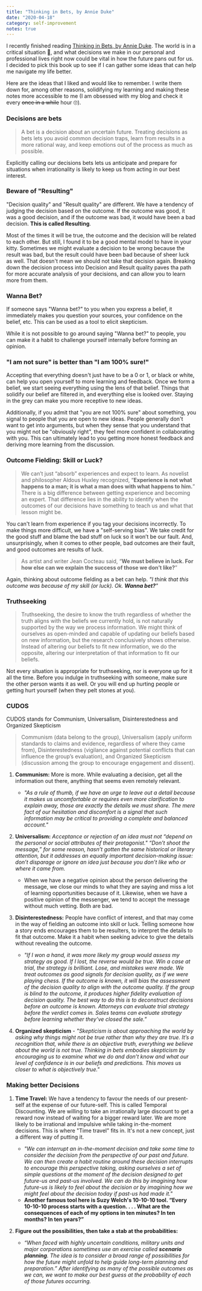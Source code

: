 ```yaml
---
title: "Thinking in Bets, by Annie Duke"
date: "2020-04-18"
category: self-improvement
notes: true
---
```


I recently finished reading [Thinking in Bets, by Annie Duke][1]. The world is in a critical situation 🦠, and what decisions we make in our personal and professional lives right now could be vital in how the future pans out for us. I decided to pick this book up to see if I can gather some ideas that can help me navigate my life better.

Here are the ideas that I liked and would like to remember. I write them down for, among other reasons, solidifying my learning and making these notes more accessible to me (I am obsessed with my blog and check it every ~~once in a while~~ hour 🙄).


### Decisions are bets

>A bet is a decision about an uncertain future. Treating decisions as bets lets you avoid common decision traps, learn from results in a more rational way, and keep emotions out of the process as much as possible.

Explicitly calling our decisions bets lets us anticipate and prepare for situations when irrationality is likely to keep us from acting in our best interest.


### Beware of "Resulting"

"Decision quality" and "Result quality" are different. We have a tendency of judging the decision based on the outcome. If the outcome was good, it was a good decision, and if the outcome was bad, it would have been a bad decision. **This is called Resulting**.

Most of the times it will be true, the outcome and the decision will be related to each other. But still, I found it to be a good mental model to have in your kitty. Sometimes we might evaluate a decision to be wrong because the result was bad, but the result could have been bad because of sheer luck as well. That doesn't mean we should not take that decision again. Breaking down the decision process into Decision and Result quality paves tha path for more accurate analysis of your decisions, and can allow you to learn more from them.


### Wanna Bet?

If someone says "Wanna bet?" to you when you express a belief, it immediately makes you question your sources, your confidence on the belief, etc. This can be used as a tool to elicit skepticism.

While it is not possible to go around saying "Wanna bet?" to people, you can make it a habit to challenge yourself internally before forming an opinion.


### "I am not sure" is better than "I am 100% sure!"

Accepting that everything doesn't just have to be a 0 or 1, or black or white, can help you open yourself to more learning and feedback. Once we form a belief, we start seeing everything using the lens of that belief. Things that solidify our belief are filtered in, and everything else is looked over. Staying in the grey can make you more receptive to new ideas.

Additionally, if you admit that "you are not 100% sure" about something, you signal to people that you are open to new ideas. People generally don't want to get into arguments, but when they sense that you understand that you might not be "obviously right", they feel more confident in collaborating with you. This can ultimately lead to you getting more honest feedback and deriving more learning from the discussion.


### Outcome Fielding: Skill or Luck?

>We can’t just “absorb” experiences and expect to learn. As novelist and philosopher Aldous Huxley recognized, “**Experience is not what happens to a man; it is what a man does with what happens to him.**” There is a big difference between getting experience and becoming an expert. That difference lies in the ability to identify when the outcomes of our decisions have something to teach us and what that lesson might be.

You can't learn from experience if you tag your decisions incorrectly. To make things more difficult, we have a "self-serving bias". We take credit for the good stuff and blame the bad stuff on luck so it won’t be our fault. And, unsurprisingly, when it comes to other people, bad outcomes are their fault, and good outcomes are results of luck.

>As artist and writer Jean Cocteau said, “**We must believe in luck. For how else can we explain the success of those we don’t like?**”


Again, thinking about outcome fielding as a bet can help. _"I think that this outcome was because of my skill (or luck). Ok. **Wanna bet?**"_


### Truthseeking

>Truthseeking, the desire to know the truth regardless of whether the truth aligns with the beliefs we currently hold, is not naturally supported by the way we process information. We might think of ourselves as open-minded and capable of updating our beliefs based on new information, but the research conclusively shows otherwise. Instead of altering our beliefs to fit new information, we do the opposite, altering our interpretation of that information to fit our beliefs.

Not every situation is appropriate for truthseeking, nor is everyone up for it all the time. Before you indulge in truthseeking with someone, make sure the other person wants it as well. Or you will end up hurting people or getting hurt yourself (when they pelt stones at you).


### CUDOS

CUDOS stands for Communism, Universalism, Disinterestedness and Organized Skepticism

>Communism (data belong to the group), Universalism (apply uniform standards to claims and evidence, regardless of where they came from), Disinterestedness (vigilance against potential conflicts that can influence the group’s evaluation), and Organized Skepticism (discussion among the group to encourage engagement and dissent).

1. **Communism:** More is more. While evaluating a decision, get all the information out there, anything that seems even remotely relevant.
    - _"As a rule of thumb, if we have an urge to leave out a detail because it makes us uncomfortable or requires even more clarification to explain away, those are exactly the details we must share. The mere fact of our hesitation and discomfort is a signal that such information may be critical to providing a complete and balanced account."_

2. **Universalism:** _Acceptance or rejection of an idea must not “depend on the personal or social attributes of their protagonist." “Don’t shoot the message,” for some reason, hasn’t gotten the same historical or literary attention, but it addresses an equally important decision-making issue: don’t disparage or ignore an idea just because you don’t like who or where it came from._
    - When we have a negative opinion about the person delivering the message, we close our minds to what they are saying and miss a lot of learning opportunities because of it. Likewise, when we have a positive opinion of the messenger, we tend to accept the message without much vetting. Both are bad.

3. **Disinterestedness:** People have conflict of interest, and that may come in the way of fielding an outcome into skill or luck. Telling someone how a story ends encourages them to be resulters, to interpret the details to fit that outcome. Make it a habit when seeking advice to give the details without revealing the outcome.
    - _"If I won a hand, it was more likely my group would assess my strategy as good. If I lost, the reverse would be true. Win a case at trial, the strategy is brilliant. Lose, and mistakes were made. We treat outcomes as good signals for decision quality, as if we were playing chess. If the outcome is known, it will bias the assessment of the decision quality to align with the outcome quality. If the group is blind to the outcome, it produces higher fidelity evaluation of decision quality. The best way to do this is to deconstruct decisions before an outcome is known. Attorneys can evaluate trial strategy before the verdict comes in. Sales teams can evaluate strategy before learning whether they’ve closed the sale."_

4. **Organized skepticism** - _"Skepticism is about approaching the world by asking why things might not be true rather than why they are true. It’s a recognition that, while there is an objective truth, everything we believe about the world is not true. Thinking in bets embodies skepticism by encouraging us to examine what we do and don’t know and what our level of confidence is in our beliefs and predictions. This moves us closer to what is objectively true."_


### Making better Decisions

1. **Time Travel:** We have a tendency to favour the needs of our present-self at the expense of our future-self. This is called Temporal Discounting. We are willing to take an irrationally large discount to get a reward now instead of waiting for a bigger reward later. We are more likely to be irrational and impulsive while taking in-the-moment decisions. This is where "Time travel" fits in. It's not a new concept, just a different way of putting it.
    - _"We can interrupt an in-the-moment decision and take some time to consider the decision from the perspective of our past and future. We can then create a habit routine around these decision interrupts to encourage this perspective taking, asking ourselves a set of simple questions at the moment of the decision designed to get future-us and past-us involved. We can do this by imagining how future-us is likely to feel about the decision or by imagining how we might feel about the decision today if past-us had made it."_
    - **Another famous tool here is Suzy Welch's 10-10-10 tool. “Every 10-10-10 process starts with a question. . . . What are the consequences of each of my options in ten minutes? In ten months? In ten years?”**

2. **Figure out the possibilities, then take a stab at the probabilities:**
    - _“When faced with highly uncertain conditions, military units and major corporations sometimes use an exercise called **scenario planning**. The idea is to consider a broad range of possibilities for how the future might unfold to help guide long-term planning and preparation.” After identifying as many of the possible outcomes as we can, we want to make our best guess at the probability of each of those futures occurring._


[1]: https://www.goodreads.com/en/book/show/35957157
